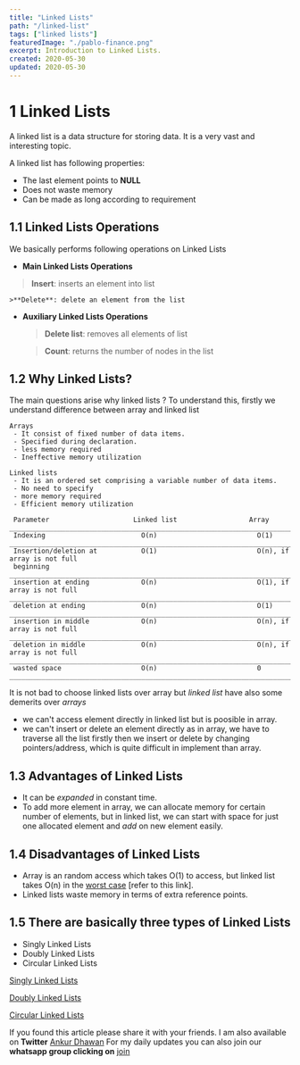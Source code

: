 ```yaml
---
title: "Linked Lists"
path: "/linked-list"
tags: ["linked lists"]
featuredImage: "./pablo-finance.png"
excerpt: Introduction to Linked Lists.
created: 2020-05-30
updated: 2020-05-30
---
```


# 1 Linked Lists

A linked list is a data structure for storing data. It is a very vast and interesting topic.

A linked list has following properties:
 * The last element points to **NULL**
 * Does not waste memory
 * Can be made as long according to requirement

  ## 1.1 Linked Lists Operations
  We basically performs following operations on Linked Lists

 * **Main Linked Lists Operations** 
  >**Insert**: inserts an element into list

    >**Delete**: delete an element from the list

 * **Auxiliary Linked Lists Operations**
    >**Delete list**: removes all elements of list

    >**Count**: returns the number of nodes in the list

 ## 1.2 Why Linked Lists?

The main questions arise why linked lists ? To understand this, firstly we understand difference between array and linked list
```
Arrays
 - It consist of fixed number of data items.
 - Specified during declaration.
 - less memory required
 - Ineffective memory utilization

Linked lists
 - It is an ordered set comprising a variable number of data items.
 - No need to specify
 - more memory required
 - Efficient memory utilization

 ```
```
 Parameter                     Linked list                  Array
_________________________________________________________________________________________
 Indexing                        O(n)                         O(1)
__________________________________________________________________________________________
 Insertion/deletion at           O(1)                         O(n), if array is not full
 beginning
__________________________________________________________________________________________
 insertion at ending             O(n)                         O(1), if array is not full
__________________________________________________________________________________________
 deletion at ending              O(n)                         O(1)
__________________________________________________________________________________________
 insertion in middle             O(n)                         O(n), if array is not full
__________________________________________________________________________________________
 deletion in middle              O(n)                         O(n), if array is not full
__________________________________________________________________________________________
 wasted space                    O(n)                         0
__________________________________________________________________________________________
```
 It is not bad to choose linked lists over array but *linked list* have also some demerits over *arrays*

 * we can't access element directly in linked list but is poosible in array.
 * we can't insert or delete an element directly as in array, we have to traverse all the list firstly then we insert or delete by changing pointers/address, which is quite difficult in implement than array.

 ## 1.3 Advantages of Linked Lists
 * It can be *expanded* in constant time.
 * To add more element in array, we can allocate memory for certain number of elements, but in linked list, we can start with space for just one allocated element and *add* on new element easily.

 ## 1.4 Disadvantages of Linked Lists

 * Array is an random access which takes O(1) to access, but linked list takes O(n) in the [worst case](introduction-to-data-structures)
    [refer to this link].
 * Linked lists waste memory in terms of extra reference points.

## 1.5 There are basically three types of Linked Lists
* Singly Linked Lists
* Doubly Linked Lists
* Circular Linked Lists



 [Singly Linked Lists](singly-linked-list)

 [Doubly Linked Lists](doubly-linked-lists)

 [Circular Linked Lists](circular-linked-lists)



If you found this article please share it with your friends. I am also available on **Twitter** [Ankur Dhawan](https://twitter.com/AnkurDh86416728) 
For my daily updates you can also join our **whatsapp group clicking on** [join](https://chat.whatsapp.com/KTmCktGLllxDU7DgtLVcu7)